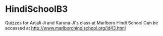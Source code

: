 # HindiSchoolB3
Quizzes for Anjali Ji and Karuna Ji's class at Marlboro Hindi School
Can be accessed at http://www.marlborohindischool.org/id43.html
